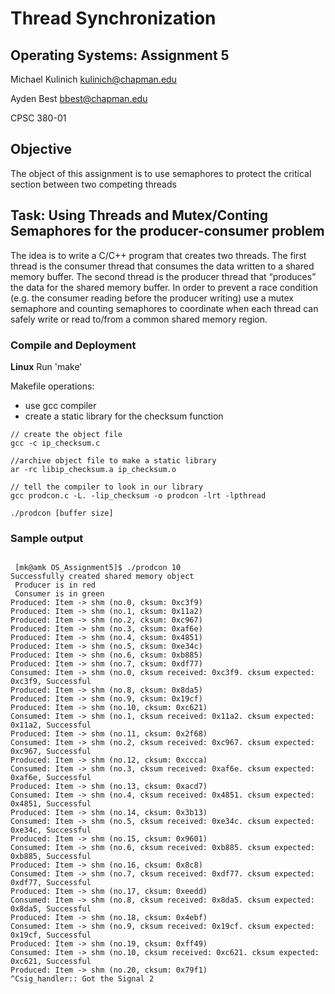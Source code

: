 # Thread Synchronization
## Operating Systems: Assignment 5
Michael Kulinich
kulinich@chapman.edu

Ayden Best
bbest@chapman.edu

CPSC 380-01
## Objective 
The object of this assignment is to use semaphores to protect the critical section between two competing threads

## Task: Using Threads and Mutex/Conting Semaphores for the producer-consumer problem
The idea is to write a C/C++ program that creates two threads. The first thread is the consumer thread that consumes the data written to a shared memory buffer. The second thread is the producer thread that “produces” the data for the shared memory buffer. In order to prevent a race condition (e.g. the consumer reading before the producer writing) use a mutex semaphore and counting semaphores to coordinate when each thread can safely write or read to/from a common shared memory region.





### Compile and Deployment

**Linux**
Run 'make'

Makefile operations:
- use gcc compiler
- create a static library for the checksum function
```
// create the object file
gcc -c ip_checksum.c                                      

//archive object file to make a static library
ar -rc libip_checksum.a ip_checksum.o

// tell the compiler to look in our library
gcc prodcon.c -L. -lip_checksum -o prodcon -lrt -lpthread

./prodcon [buffer size]

```

### Sample output
<pre><code>
 [mk@amk OS_Assignment5]$ ./prodcon 10
Successfully created shared memory object
 Producer is in red
 Consumer is in green
Produced: Item -> shm (no.0, cksum: 0xc3f9)  
Produced: Item -> shm (no.1, cksum: 0x11a2)  
Produced: Item -> shm (no.2, cksum: 0xc967)  
Produced: Item -> shm (no.3, cksum: 0xaf6e)  
Produced: Item -> shm (no.4, cksum: 0x4851)  
Produced: Item -> shm (no.5, cksum: 0xe34c)  
Produced: Item -> shm (no.6, cksum: 0xb885)  
Produced: Item -> shm (no.7, cksum: 0xdf77)  
Consumed: Item -> shm (no.0, cksum received: 0xc3f9. cksum expected: 0xc3f9, Successful  
Produced: Item -> shm (no.8, cksum: 0x8da5)  
Produced: Item -> shm (no.9, cksum: 0x19cf)  
Produced: Item -> shm (no.10, cksum: 0xc621)  
Consumed: Item -> shm (no.1, cksum received: 0x11a2. cksum expected: 0x11a2, Successful  
Produced: Item -> shm (no.11, cksum: 0x2f68)  
Consumed: Item -> shm (no.2, cksum received: 0xc967. cksum expected: 0xc967, Successful  
Produced: Item -> shm (no.12, cksum: 0xccca)  
Consumed: Item -> shm (no.3, cksum received: 0xaf6e. cksum expected: 0xaf6e, Successful  
Produced: Item -> shm (no.13, cksum: 0xacd7)  
Consumed: Item -> shm (no.4, cksum received: 0x4851. cksum expected: 0x4851, Successful  
Produced: Item -> shm (no.14, cksum: 0x3b13)  
Consumed: Item -> shm (no.5, cksum received: 0xe34c. cksum expected: 0xe34c, Successful  
Produced: Item -> shm (no.15, cksum: 0x9601)  
Consumed: Item -> shm (no.6, cksum received: 0xb885. cksum expected: 0xb885, Successful  
Produced: Item -> shm (no.16, cksum: 0x8c8)  
Consumed: Item -> shm (no.7, cksum received: 0xdf77. cksum expected: 0xdf77, Successful  
Produced: Item -> shm (no.17, cksum: 0xeedd)  
Consumed: Item -> shm (no.8, cksum received: 0x8da5. cksum expected: 0x8da5, Successful  
Produced: Item -> shm (no.18, cksum: 0x4ebf)  
Consumed: Item -> shm (no.9, cksum received: 0x19cf. cksum expected: 0x19cf, Successful  
Produced: Item -> shm (no.19, cksum: 0xff49)  
Consumed: Item -> shm (no.10, cksum received: 0xc621. cksum expected: 0xc621, Successful  
Produced: Item -> shm (no.20, cksum: 0x79f1)  
^Csig_handler:: Got the Signal 2
  </code></pre>
